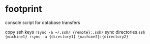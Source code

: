 # footprint

console script for database transfers

copy ssh keys `rsync -a ~/.ssh/ {remote}:.ssh/` 
sync directories `ssh {machine1} rsync -a {directory1} {machine2}:{directory2}`
